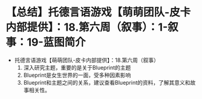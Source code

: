 # 【总结】托德言语游戏【萌萌团队-皮卡内部提供】：18.第六周（叙事）：1-叙事：19-蓝图简介

-   托德言语游戏【萌萌团队-皮卡内部提供】：18.第六周（叙事）
    1.  深入研究主题，重要的是关于Blueprint的主题
    2.  Blueprint是女生世界的一面，受多种因素影响
    3.  Blueprint和主题之间的关系，建议查看Blueprint的资料，了解其意义和故事相关性。